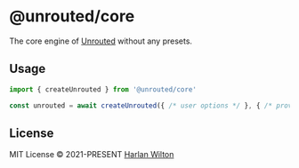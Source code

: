 # @unrouted/core

The core engine of [Unrouted](https://github.com/harlan-zw/unrouted) without any presets.

## Usage

```ts
import { createUnrouted } from '@unrouted/core'

const unrouted = await createUnrouted({ /* user options */ }, { /* provider options */ })

```

## License

MIT License © 2021-PRESENT [Harlan Wilton](https://github.com/harlan-zw)
